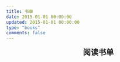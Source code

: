 ```yaml
---
title: 书单
date: 2015-01-01 00:00:00
updated: 2015-01-01 00:00:00
type: "books"
comments: false
---
```


<style>
.post-title {
  display: none !important;
}
.posts-expand {
  padding-top: 0px !important;
  height: 0px !important;
  weight: 0px !important;
}
h2 {
  padding: 0px !important;
  margin: 0px !important;
}
div.content-wrap {
  padding-top: 0px !important;
}
div.img
{
  margin: 0px 5px 25px 5px;
  display: inline-block;
}
div.img img
{
  border: 1px solid black !important;
  padding: 0px !important;
  margin: 0px !important;
  width: 135px;
  height: 189px; 
  display: inline;
}
div.date
{
  margin: 5px 8px 0px 8px;
  padding: 3px 3px 3px 3px;
  border-radius: 3px;
  color: #fff;
}
p.author
{
  border: 2px solid;
  border-radius: 5px;
  margin: 0px 5px 0px 5px;
  padding: 3px 3px 3px 3px;
}
div.name
{
  width: 119px;
  height: 56px;
  margin: 0px 5px 0px 5px;
  padding: 3px 3px 3px 3px;
}
</style>

<script src="https://cdn.wilddog.com/js/client/current/wilddog.js"></script>
<script src="https://cdn.bootcss.com/jquery/1.10.2/jquery.min.js"></script>

<div style="text-align: center"><h2 id="books">阅读书单</h2><p id="books_count"></p></div>
<div id="books_read" style="text-align: center"></div>

<script type="text/javascript">
    $(document).scroll(function (){
        if ($(document).scrollTop() > '355') {
        	$('.sidebar').offset({top:$(document).scrollTop()+10});
        }else if($(document).scrollTop() <= '355') {
        	$('.sidebar').offset({top:355});
        };
    });
</script>

<script type="text/javascript">
	var count = 0;
	jQuery(window).resize(function() {$(".content-wrap").height($(".post-body").height() + 65);});
	$(document).ready(function() {
		var url = "my-books.wilddogio.com"
		var ref = new Wilddog(url);
		ref.orderByChild("date").on("child_added", function(datasnapshot) {
			appendContent(datasnapshot.val());
		});
	});

	function appendContent(book) {
		count++;
		var impression_url = '<a href="' + book.date.substring(0, 4) + '#' + book.name + '"><img src="' + book.cover + '" title="跳转到读书感悟"></a>';
		var douban_url = '<a target="_blank" href="' + book.url + '" title="跳转到豆瓣读书"><div class="name">' + book.name + '</div></a>'
		var author = '<p class="author">' + book.author + '</p>'
		var date_color = '<div class="date" style="background-color: #5cb85c; border-color: #4cae4c;">' + book.date + '</div>';
		var content = '<div class="img" display="inline-block">' + impression_url + douban_url + author + date_color + '</div>' + $("#books_read").html();
		$("#books_read").html(content);
		$("#books_count").html(count + "本");
		$(".content-wrap").height($(".post-body").height() + 65);
	}
</script>
